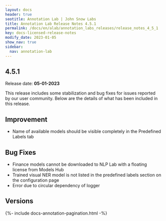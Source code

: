 ```yaml
---
layout: docs
header: true
seotitle: Annotation Lab | John Snow Labs
title: Annotation Lab Release Notes 4.5.1
permalink: /docs/en/alab/annotation_labs_releases/release_notes_4_5_1
key: docs-licensed-release-notes
modify_date: 2023-01-05
show_nav: true
sidebar:
  nav: annotation-lab
---
```


<div class="h3-box" markdown="1">

## 4.5.1

Release date: **05-01-2023**

This release includes some stabilization and bug fixes for issues reported by our user community. Below are the details of what has been included in this release.

## Improvement
- Name of available models should be visible completely in the Predefined Labels tab

## Bug Fixes
- Finance models cannot be downloaded to NLP Lab with a floating license from Models Hub 
- Trained visual NER model is not listed in the predefined labels section on the configuration page
- Error due to circular dependency of logger

</div><div class="prev_ver h3-box" markdown="1">

## Versions

</div>

{%- include docs-annotation-pagination.html -%}